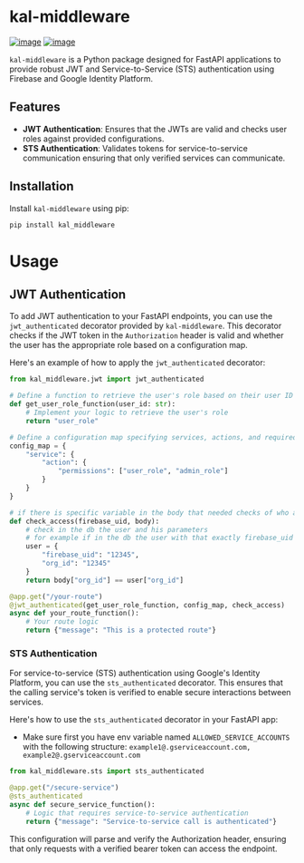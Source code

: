 # kal-middleware


[![image](https://img.shields.io/pypi/v/kal-middleware.svg)](https://pypi.python.org/pypi/kal-middleware)
[![image](https://img.shields.io/conda/vn/conda-forge/kal-middleware.svg)](https://anaconda.org/conda-forge/kal-middleware)

`kal-middleware` is a Python package designed for FastAPI applications to provide robust JWT and Service-to-Service (STS) authentication using Firebase and Google Identity Platform.

## Features

- **JWT Authentication**: Ensures that the JWTs are valid and checks user roles against provided configurations.
- **STS Authentication**: Validates tokens for service-to-service communication ensuring that only verified services can communicate.

## Installation

Install `kal-middleware` using pip:

```bash
pip install kal_middleware
```

# Usage

## JWT Authentication

To add JWT authentication to your FastAPI endpoints, you can use the `jwt_authenticated` decorator provided by `kal-middleware`. This decorator checks if the JWT token in the `Authorization` header is valid and whether the user has the appropriate role based on a configuration map.

Here's an example of how to apply the `jwt_authenticated` decorator:

```python
from kal_middleware.jwt import jwt_authenticated

# Define a function to retrieve the user's role based on their user ID
def get_user_role_function(user_id: str):
    # Implement your logic to retrieve the user's role
    return "user_role"

# Define a configuration map specifying services, actions, and required permissions
config_map = {
    "service": {
        "action": {
            "permissions": ["user_role", "admin_role"]
        }
    }
}

# if there is specific variable in the body that needed checks of who access its data only
def check_access(firebase_uid, body):
    # check in the db the user and his parameters
    # for example if in the db the user with that exactly firebase_uid is:
    user = {
        "firebase_uid": "12345",
        "org_id": "12345"
    }
    return body["org_id"] == user["org_id"]

@app.get("/your-route")
@jwt_authenticated(get_user_role_function, config_map, check_access)
async def your_route_function():
    # Your route logic
    return {"message": "This is a protected route"}
```

### STS Authentication
For service-to-service (STS) authentication using Google's Identity Platform, you can use the `sts_authenticated` decorator. This ensures that the calling service's token is verified to enable secure interactions between services.

Here's how to use the `sts_authenticated` decorator in your FastAPI app:
- Make sure first you have env variable named `ALLOWED_SERVICE_ACCOUNTS` with the following structure: `example1@.gserviceaccount.com, example2@.gserviceaccount.com`
```python
from kal_middleware.sts import sts_authenticated

@app.get("/secure-service")
@sts_authenticated
async def secure_service_function():
    # Logic that requires service-to-service authentication
    return {"message": "Service-to-service call is authenticated"}
```
This configuration will parse and verify the Authorization header, ensuring that only requests with a verified bearer token can access the endpoint.

